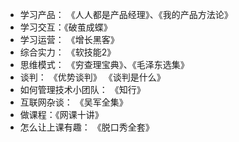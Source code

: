 <!--
 * @Descripttion: 
 * @version: 
 * @Author: shenjia
 * @Date: 2020-12-06 14:13:48
 * @LastEditors: shenjia
 * @LastEditTime: 2020-12-06 14:17:56
-->
- 学习产品： 《人人都是产品经理》、《我的产品方法论》
- 学习交互：《破茧成蝶》
- 学习运营： 《增长黑客》
- 综合实力： 《软技能2》
- 思维模式： 《穷查理宝典》、《毛泽东选集》
- 谈判： 《优势谈判》 《谈判是什么》
- 如何管理技术小团队： 《知行》
- 互联网杂谈： 《吴军全集》
- 做课程：《网课十讲》
- 怎么让上课有趣： 《脱口秀全套》